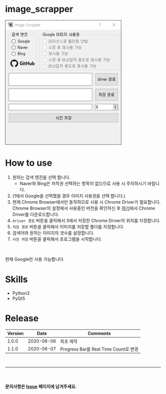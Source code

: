 # image_scrapper
![Image Scrapper](Image_Scrapper.png)

# How to use
1. 원하는 검색 엔진을 선택 합니다.
   - Naver와 Bing은 저작권 선택하는 항목이 없으므로 사용 시 주의하시기 바랍니다.
2. (1에서 Google을 선택했을 경우 이미지 사용권을 선택 합니다.)
3. 현재 Chrome Browser에서만 동작하므로 사용 시 Chrome Driver가 필요합니다.  
   Chrome Browser의 설정에서 사용중인 버전을 확인하신 후 [여기](https://chromedriver.chromium.org/downloads)에서 Chrome Driver를 다운로드합니다.
4. `driver 경로` 버튼을 클릭해서 3에서 저장한 Chrome Driver의 위치를 지정합니다.
5. `저장 경로` 버튼을 클릭해서 이미지를 저장할 폴더를 지정합니다.
6. 검색어와 원하는 이미지의 갯수를 설정합니다.
7. `사진 저장` 버튼을 클릭해서 프로그램을 시작합니다.

<br>

현재 Google만 사용 가능합니다.

# Skills
- Python3
- PyQt5

# Release  
|Version|Date|Comments|
|---|---|---|
|1.0.0|2020-06-06|최초 제작|
|1.1.0|2020-06-07|Progress Bar를 Real Time Count로 변경|

<br>

---
  
<br>

#### 문의사항은 [Issue](https://github.com/IllIIIllll/image_scrapper/issues) 페이지에 남겨주세요.
